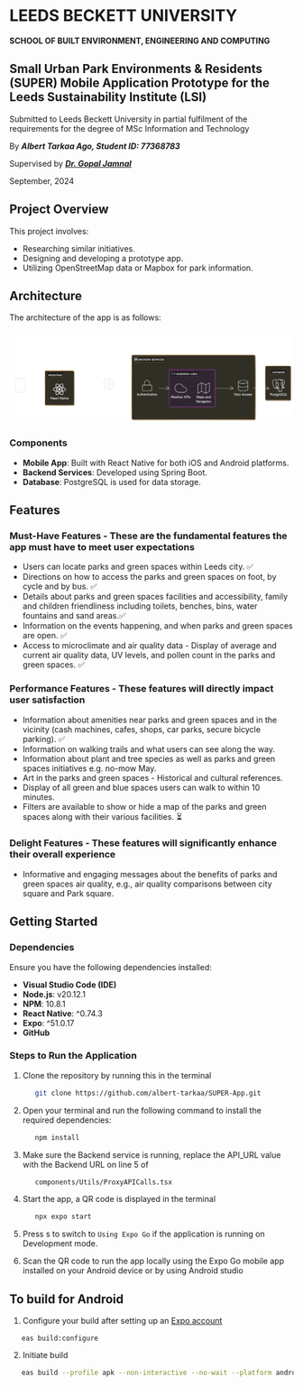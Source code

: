 # LEEDS BECKETT UNIVERSITY
**SCHOOL OF BUILT ENVIRONMENT, ENGINEERING AND COMPUTING**


## Small Urban Park Environments &amp; Residents (SUPER) Mobile Application Prototype for the Leeds Sustainability Institute (LSI)

Submitted to Leeds Beckett University in partial fulfilment of the requirements for the degree of MSc Information and Technology 

By ***Albert Tarkaa Ago, Student ID: 77368783***

Supervised by ***[Dr. Gopal Jamnal](https://www.leedsbeckett.ac.uk/staff/dr-gopal-jamnal)***

September, 2024


## Project Overview

This project involves:
- Researching similar initiatives.
- Designing and developing a prototype app.
- Utilizing OpenStreetMap data or Mapbox for park information.

## Architecture

The architecture of the app is as follows:

![Architecture Diagram](AD.png)

### Components

- **Mobile App**: Built with React Native for both iOS and Android platforms.
- **Backend Services**: Developed using Spring Boot.
- **Database**: PostgreSQL is used for data storage.

## Features

### Must-Have Features - These are the fundamental features the app must have to meet user expectations

- Users can locate parks and green spaces within Leeds city. &#9989;
- Directions on how to access the parks and green spaces on foot, by cycle and by bus. &#9989;
- Details about parks and green spaces facilities and accessibility, family and children friendliness including toilets, benches, bins, water fountains and sand areas.&#9989;
- Information on the events happening, and when parks and green spaces are open. &#9989;
- Access to microclimate and air quality data - Display of average and current air quality data, UV levels, and pollen count in the parks and green spaces. &#9989;

### Performance Features - These features will directly impact user satisfaction

- Information about amenities near parks and green spaces and in the vicinity (cash machines, cafes, shops, car parks, secure bicycle parking). &#9989;
- Information on walking trails and what users can see along the way.
- Information about plant and tree species as well as parks and green spaces initiatives e.g. no-mow May.
- Art in the parks and green spaces - Historical and cultural references.
- Display of all green and blue spaces users can walk to within 10 minutes.
- Filters are available to show or hide a map of the parks and green spaces along with their various facilities. &#9203;

### Delight Features - These features will significantly enhance their overall experience
 
- Informative and engaging messages about the benefits of parks and green spaces air quality, e.g., air quality comparisons between city square and Park square.


## Getting Started

### Dependencies

Ensure you have the following dependencies installed:

- **Visual Studio Code (IDE)**
- **Node.js**: v20.12.1
- **NPM**: 10.8.1
- **React Native**: ^0.74.3
- **Expo**: ^51.0.17
- **GitHub**

### Steps to Run the Application


1. Clone the repository by running this in the terminal

   ```bash
      git clone https://github.com/albert-tarkaa/SUPER-App.git
   ```
2. Open your terminal and run the following command to install the required dependencies:

   ```bash
      npm install
   ```

3. Make sure the Backend service is running, replace the API_URL value with the Backend URL on line 5 of 

   ```bash
      components/Utils/ProxyAPICalls.tsx
   ```

4. Start the app, a QR code is displayed in the terminal

   ```bash
      npx expo start
   ```
5. Press s to switch to `Using Expo Go` if the application is running on Development mode.

6. Scan the QR code to run the app locally using the Expo Go mobile app installed on your Android device or by using Android studio


## To build for Android

1. Configure your build after setting up an [Expo account](https://expo.dev/)

```
   eas build:configure
```

2. Initiate build
```bash
   eas build --profile apk --non-interactive --no-wait --platform android
```
